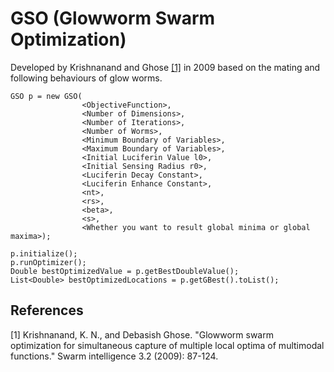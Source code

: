 # GSO (Glowworm Swarm Optimization)

Developed by Krishnanand and Ghose  [[1]](#1) in 2009 based on the mating and following behaviours of glow worms.

```
GSO p = new GSO(
                <ObjectiveFunction>,
                <Number of Dimensions>,
                <Number of Iterations>,
                <Number of Worms>,
                <Minimum Boundary of Variables>,
                <Maximum Boundary of Variables>,
                <Initial Luciferin Value l0>,
                <Initial Sensing Radius r0>,
                <Luciferin Decay Constant>,
                <Luciferin Enhance Constant>,
                <nt>,
                <rs>,
                <beta>,
                <s>,
                <Whether you want to result global minima or global maxima>);

p.initialize();
p.runOptimizer();
Double bestOptimizedValue = p.getBestDoubleValue();
List<Double> bestOptimizedLocations = p.getGBest().toList();
```

## References
<a id="1">[1]</a> Krishnanand, K. N., and Debasish Ghose. "Glowworm swarm optimization for simultaneous capture of multiple local optima of multimodal functions." Swarm intelligence 3.2 (2009): 87-124.
